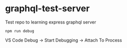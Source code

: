 # graphql-test-server
Test repo to learning express graphql server


```
npm run debug
```

VS Code Debug -> Start Debugging -> Attach To Process
